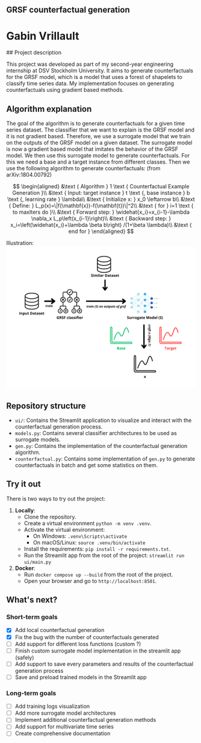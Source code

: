 ## GRSF counterfactual generation

# Gabin Vrillault

## Project description

This project was developed as part of my second-year engineering internship at DSV Stockholm University. It aims to generate counterfactuals for the GRSF model, which is a model that uses a forest of shapelets to classify time series data. My implementation focuses on generating counterfactuals using gradient based methods. 

## Algorithm explanation

The goal of the algorithm is to generate counterfactuals for a given time series dataset. The classifier that we want to explain is the GRSF model and it is not gradient based. Therefore, we use a surrogate model that we train on the outputs of the GRSF model on a given dataset. The surrogate model is now a gradient based model that imitates the behavior of the GRSF model. We then use this surrogate model to generate counterfactuals. For this we need a base and a target instance from different classes.
Then we use the following algorithm to generate counterfactuals:
(from arXiv:1804.00792)

$$
\begin{aligned}
&\text { Algorithm } 1 \text { Counterfactual Example Generation }\\
&\text { Input: target instance } t \text {, base instance } b \text {, learning rate } \lambda\\
&\text { Initialize x: } x_0 \leftarrow b\\
&\text { Define: } L_p(x)=\|f(\mathbf{x})-f(\mathbf{t})\|^2\\
&\text { for } i=1 \text { to maxIters do }\\
&\text { Forward step: } \widehat{x_i}=x_{i-1}-\lambda \nabla_x L_p\left(x_{i-1}\right)\\
&\text { Backward step: } x_i=\left(\widehat{x_i}+\lambda \beta b\right) /(1+\beta \lambda)\\
&\text { end for }
\end{aligned}
$$


Illustration:
![Counterfactuals Generation](./static/algorithm.png)


## Repository structure
- `ui/`: Contains the Streamlit application to visualize and interact with the counterfactual generation process.
- `models.py`: Contains several classifier architectures to be used as surrogate models.
- `gen.py`: Contains the implementation of the counterfactual generation algorithm.
- `counterfactual.py`: Contains some implementation of `gen.py` to generate counterfactuals in batch and get some statistics on them.


## Try it out
There is two ways to try out the project:
1. **Locally**: 
   - Clone the repository.
   - Create a virtual environment `python -m venv .venv`.
    - Activate the virtual environment:
      - On Windows: `.venv\Scripts\activate`
      - On macOS/Linux: `source .venv/bin/activate`
    - Install the requirements: `pip install -r requirements.txt`.
    - Run the Streamlit app from the root of the project: `streamlit run ui/main.py`
2. **Docker**:
   - Run `docker compose up --build` from the root of the project.
   - Open your browser and go to `http://localhost:8501`.

## What's next?
### Short-term goals
- [X] Add local counterfactual generation
- [X] Fix the bug with the number of counterfactuals generated
- [ ] Add support for different loss functions (custom ?)
- [ ] Finish custom surrogate model implementation in the streamlit app (safely)
- [ ] Add support to save every parameters and results of the counterfactual generation process
- [ ] Save and preload trained models in the Streamlit app

### Long-term goals
- [ ] Add training logs visualization
- [ ] Add more surrogate model architectures
- [ ] Implement additional counterfactual generation methods
- [ ] Add support for multivariate time series
- [ ] Create comprehensive documentation